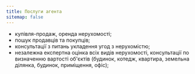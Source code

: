 ```yaml
---
title: Послуги агента
sitemap: false
---
```


* купівля-продаж, оренда нерухомості;
* пошук продавців та покупців;
* консультації з питань укладення угод з нерухомістю;
* незалежна експертна оцінка всіх видів нерухомості, консультації по визначенню вартості об'єктів (будинок, котедж, квартира, земельна ділянка, будинок, приміщення, офіс);
